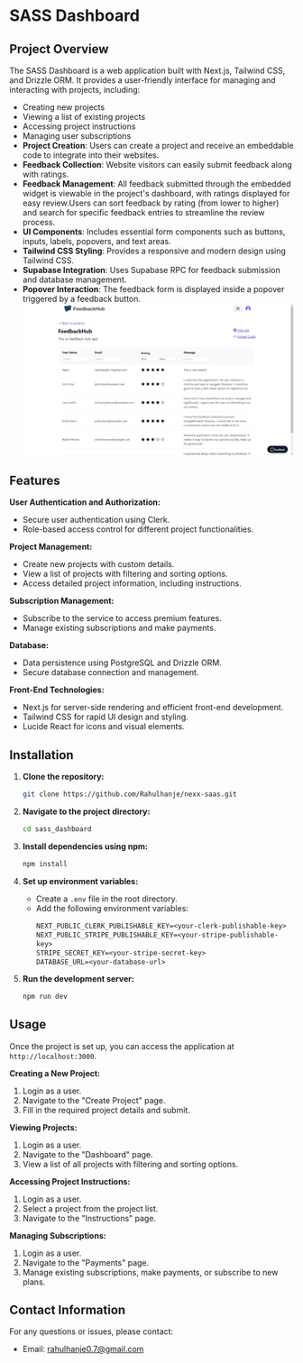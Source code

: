 # SASS Dashboard

## Project Overview

The SASS Dashboard is a web application built with Next.js, Tailwind CSS, and Drizzle ORM. It provides a user-friendly interface for managing and interacting with projects, including:

- Creating new projects
- Viewing a list of existing projects
- Accessing project instructions
- Managing user subscriptions
- **Project Creation**: Users can create a project and receive an embeddable code to integrate into their websites.
- **Feedback Collection**: Website visitors can easily submit feedback along with ratings.
- **Feedback Management**: All feedback submitted through the embedded widget is viewable in the project's dashboard, with ratings displayed 
for easy review.Users can sort feedback by rating (from lower to higher) and search for specific feedback entries to streamline the review process.
- **UI Components**: Includes essential form components such as buttons, inputs, labels, popovers, and text areas.
- **Tailwind CSS Styling**: Provides a responsive and modern design using Tailwind CSS.
- **Supabase Integration**: Uses Supabase RPC for feedback submission and database management.
- **Popover Interaction**: The feedback form is displayed inside a popover triggered by a feedback button.
![alt text](image.png)
## Features

**User Authentication and Authorization:**

- Secure user authentication using Clerk.
- Role-based access control for different project functionalities.

**Project Management:**

- Create new projects with custom details.
- View a list of projects with filtering and sorting options.
- Access detailed project information, including instructions.

**Subscription Management:**

- Subscribe to the service to access premium features.
- Manage existing subscriptions and make payments.

**Database:**

- Data persistence using PostgreSQL and Drizzle ORM.
- Secure database connection and management.

**Front-End Technologies:**

- Next.js for server-side rendering and efficient front-end development.
- Tailwind CSS for rapid UI design and styling.
- Lucide React for icons and visual elements.

## Installation

1. **Clone the repository:**
   ```bash
   git clone https://github.com/Rahulhanje/nexx-saas.git
   ```

2. **Navigate to the project directory:**
   ```bash
   cd sass_dashboard
   ```

3. **Install dependencies using npm:**
   ```bash
   npm install
   ```

4. **Set up environment variables:**
   - Create a `.env` file in the root directory.
   - Add the following environment variables:
     ```
     NEXT_PUBLIC_CLERK_PUBLISHABLE_KEY=<your-clerk-publishable-key>
     NEXT_PUBLIC_STRIPE_PUBLISHABLE_KEY=<your-stripe-publishable-key>
     STRIPE_SECRET_KEY=<your-stripe-secret-key>
     DATABASE_URL=<your-database-url>
     ```

5. **Run the development server:**
   ```bash
   npm run dev
   ```

## Usage

Once the project is set up, you can access the application at `http://localhost:3000`.

**Creating a New Project:**

1. Login as a user.
2. Navigate to the "Create Project" page.
3. Fill in the required project details and submit.

**Viewing Projects:**

1. Login as a user.
2. Navigate to the "Dashboard" page.
3. View a list of all projects with filtering and sorting options.

**Accessing Project Instructions:**

1. Login as a user.
2. Select a project from the project list.
3. Navigate to the "Instructions" page.

**Managing Subscriptions:**

1. Login as a user.
2. Navigate to the "Payments" page.
3. Manage existing subscriptions, make payments, or subscribe to new plans.

## Contact Information

For any questions or issues, please contact:

- Email: rahulhanje0.7@gmail.com

